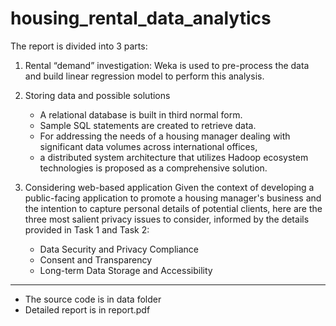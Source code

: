 # housing_rental_data_analytics
The report is divided into 3 parts:

1. Rental “demand” investigation:
   Weka is used to pre-process the data and build linear regression model to perform this analysis.

2. Storing data and possible solutions
   - A relational database is built in third normal form.
   - Sample SQL statements are created to retrieve data.
   - For addressing the needs of a housing manager dealing with significant data volumes across international offices,
   - a distributed system architecture that utilizes Hadoop  ecosystem technologies is proposed as a comprehensive solution.
     
3. Considering web-based application
   Given the context of developing a public-facing application to promote a housing manager's business and the intention to capture personal details of potential clients, here are the three most salient privacy issues to consider, informed by the details provided in Task    1 and Task 2:
     - Data Security and Privacy Compliance
     - Consent and Transparency
     - Long-term Data Storage and Accessibility


------------------------------    
- The source code is in data folder
- Detailed report is in report.pdf
